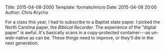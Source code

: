Title: 2015-04-08-2000
Template: formats/micro
Date: 2015-04-08 20:00
Author: Chris Krycho

For a class this year, I had to subscribe to a Baptist state paper. I picked the
North Carolina paper, the _Biblical Recorder_. The experience of the "digital
paper" is awful. It's basically scans in a copy-protected container---as
un-web-native as can be. These things need to improve, or they'll die in the
next generation.